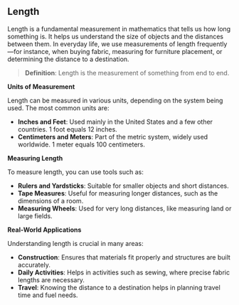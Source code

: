 ## Length

Length is a fundamental measurement in mathematics that tells us how long something is. It helps us understand the size of objects and the distances between them. In everyday life, we use measurements of length frequently—for instance, when buying fabric, measuring for furniture placement, or determining the distance to a destination.

> **Definition**: Length is the measurement of something from end to end.

**Units of Measurement**

Length can be measured in various units, depending on the system being used. The most common units are:

- **Inches and Feet**: Used mainly in the United States and a few other countries. 1 foot equals 12 inches.
- **Centimeters and Meters**: Part of the metric system, widely used worldwide. 1 meter equals 100 centimeters.

**Measuring Length**

To measure length, you can use tools such as:

- **Rulers and Yardsticks**: Suitable for smaller objects and short distances.
- **Tape Measures**: Useful for measuring longer distances, such as the dimensions of a room.
- **Measuring Wheels**: Used for very long distances, like measuring land or large fields.

**Real-World Applications**

Understanding length is crucial in many areas:

- **Construction**: Ensures that materials fit properly and structures are built accurately.
- **Daily Activities**: Helps in activities such as sewing, where precise fabric lengths are necessary.
- **Travel**: Knowing the distance to a destination helps in planning travel time and fuel needs.
